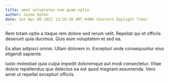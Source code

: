 ```yaml
---
title: amet voluptates eum quam optio
author: Jaime Upton
date: Sat Apr 09 2022 13:16:38 GMT-0400 (Eastern Daylight Time)
---
```

Rem totam optio a itaque rem dolore sed rerum velit. Repellat qui et officiis deserunt quia ducimus. Quis eum voluptatem et sed ea.

 Ea alias adipisci omnis. Ullam dolorem in. Excepturi unde consequuntur eius eligendi sapiente.

 Iusto molestiae quia culpa impedit doloremque aut modi consectetur. Vitae dolore repellendus quo delectus ea est quod magnam assumenda. Vero amet ut repellat excepturi officiis.